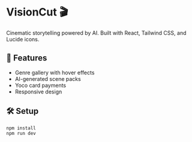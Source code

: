 # VisionCut 🎬

Cinematic storytelling powered by AI. Built with React, Tailwind CSS, and Lucide icons.

## 🚀 Features
- Genre gallery with hover effects
- AI-generated scene packs
- Yoco card payments
- Responsive design

## 🛠️ Setup

```bash
npm install
npm run dev
